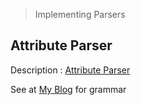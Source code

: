 > Implementing Parsers

## Attribute Parser

  Description : [Attribute Parser](https://www.hackerrank.com/challenges/attribute-parser/problem)
  
  See at [My Blog](https://x0r19x91.github.io/2018/attribute-parser) for grammar
